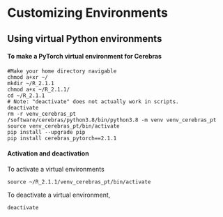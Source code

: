 # Customizing Environments

## Using virtual Python environments

#### To make a PyTorch virtual environment for Cerebras

```console
#Make your home directory navigable
chmod a+xr ~/
mkdir ~/R_2.1.1
chmod a+x ~/R_2.1.1/
cd ~/R_2.1.1
# Note: "deactivate" does not actually work in scripts.
deactivate
rm -r venv_cerebras_pt
/software/cerebras/python3.8/bin/python3.8 -m venv venv_cerebras_pt
source venv_cerebras_pt/bin/activate
pip install --upgrade pip
pip install cerebras_pytorch==2.1.1
```

<!--- No longer any TensorFlow wheel
#### To make a TensorFlow virtual environment for Cerebras
--->

#### Activation and deactivation

To activate a virtual environments

```console
source ~/R_2.1.1/venv_cerebras_pt/bin/activate
```

To deactivate a virtual environment,

```console
deactivate
```
